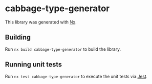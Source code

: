# cabbage-type-generator

This library was generated with [Nx](https://nx.dev).

## Building

Run `nx build cabbage-type-generator` to build the library.

## Running unit tests

Run `nx test cabbage-type-generator` to execute the unit tests via [Jest](https://jestjs.io).
